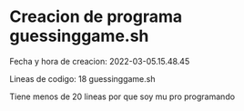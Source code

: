 # Creacion de programa guessinggame.sh

Fecha y hora de creacion: 2022-03-05.15.48.45

Lineas de codigo: 18 guessinggame.sh

Tiene menos de 20 lineas por que soy mu pro programando
